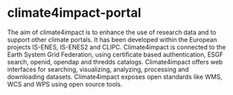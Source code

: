 # climate4impact-portal
The aim of climate4impact is to enhance the use of research data and to support other climate portals. It has been developed within the European projects IS-ENES, IS-ENES2 and CLIPC. Climate4impact is connected to the Earth System Grid Federation, using certificate based authentication, ESGF search, openid, opendap and thredds catalogs. Climate4impact offers web interfaces for searching, visualizing, analyzing, processing and downloading datasets.  Climate4impact exposes open standards like WMS, WCS and WPS using open source tools.
